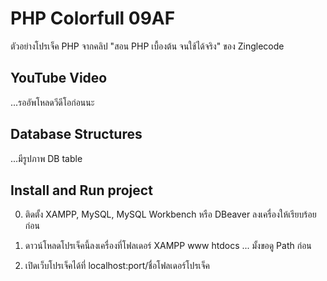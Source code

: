 # PHP Colorfull 09AF

ตัวอย่างโปรเจ็ค PHP จากคลิป "สอน PHP เบื้องต้น จนใช้ได้จริง" ของ Zinglecode


## YouTube Video

...รออัพโหลดวีดีโอก่อนนะ


## Database Structures

...มีรูปภาพ DB table


## Install and Run project

0. ติดตั้ง XAMPP, MySQL, MySQL Workbench หรือ DBeaver ลงเครื่องให้เรียบร้อยก่อน

1. ดาวน์โหลดโปรเจ็คนี้ลงเครื่องที่โฟลเดอร์ XAMPP www htdocs ... มั้งขอดู Path ก่อน

2. เปิดเว็บโปรเจ็คได้ที่ localhost:port/ชื่อโฟลเดอร์โปรเจ็ค

